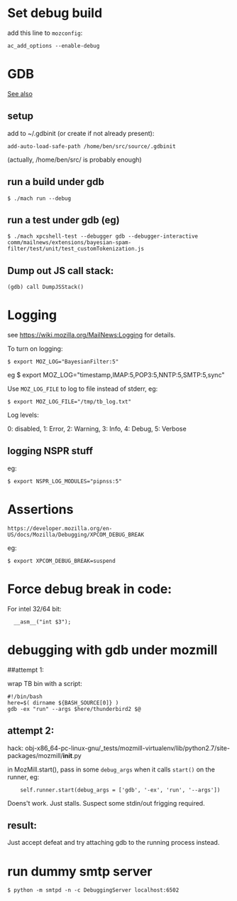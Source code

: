 # Set debug build

add this line to `mozconfig`:

    ac_add_options --enable-debug


# GDB

[See also](https://developer.mozilla.org/en-US/docs/Mozilla/Debugging/Debugging_Mozilla_with_gdb)

## setup

add to ~/.gdbinit (or create if not already present):

    add-auto-load-safe-path /home/ben/src/source/.gdbinit

(actually, /home/ben/src/ is probably enough)

## run a build under gdb

    $ ./mach run --debug

## run a test under gdb (eg)

    $ ./mach xpcshell-test --debugger gdb --debugger-interactive comm/mailnews/extensions/bayesian-spam-filter/test/unit/test_customTokenization.js

## Dump out JS call stack:

    (gdb) call DumpJSStack()


# Logging

see https://wiki.mozilla.org/MailNews:Logging for details.

To turn on logging:

    $ export MOZ_LOG="BayesianFilter:5"
eg
    $ export MOZ_LOG="timestamp,IMAP:5,POP3:5,NNTP:5,SMTP:5,sync"

Use `MOZ_LOG_FILE` to log to file instead of stderr, eg:

    $ export MOZ_LOG_FILE="/tmp/tb_log.txt"

Log levels:

0: disabled, 1: Error, 2: Warning, 3: Info, 4: Debug, 5: Verbose

## logging NSPR stuff

eg:

    $ export NSPR_LOG_MODULES="pipnss:5"

# Assertions


    https://developer.mozilla.org/en-US/docs/Mozilla/Debugging/XPCOM_DEBUG_BREAK

eg:

    $ export XPCOM_DEBUG_BREAK=suspend


# Force debug break in code:

For intel 32/64 bit:

      __asm__("int $3");

# debugging with gdb under mozmill

##attempt 1:

wrap TB bin with a script:

    #!/bin/bash
    here=$( dirname ${BASH_SOURCE[0]} )
    gdb -ex "run" --args $here/thunderbird2 $@

## attempt 2:

hack:
    obj-x86_64-pc-linux-gnu/_tests/mozmill-virtualenv/lib/python2.7/site-packages/mozmill/__init__.py

in MozMill.start(), pass in some `debug_args` when it calls `start()` on the runner, eg:

        self.runner.start(debug_args = ['gdb', '-ex', 'run', '--args'])

Doens't work. Just stalls. Suspect some stdin/out frigging required.

## result:

Just accept defeat and try attaching gdb to the running process instead.

# run dummy smtp server

    $ python -m smtpd -n -c DebuggingServer localhost:6502

